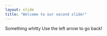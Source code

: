```yaml
---
layout: slide
title: "Welcome to our second slide!"
---
```

Something whitty
Use the left arrow to go back!

